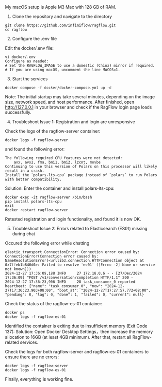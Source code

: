 My macOS setup is Apple M3 Max with 128 GB of RAM.

1. Clone the repository and navigate to the directory
```shell
git clone https://github.com/infiniflow/ragflow.git
cd ragflow
```
2. Configure the .env file

Edit the docker/.env file:
```shell
vi docker/.env
Configure as needed:
# Set the RAGFLOW_IMAGE to use a domestic (China) mirror if required.
# If you are using macOS, uncomment the line MACOS=1.
```
3. Start the services
```shell
docker compose -f docker/docker-compose.yml up -d
```
Note: The initial startup may take several minutes, depending on the image size, network speed, and host performance.
After finished, open http://127.0.0.1 in your browser and check if the RagFlow login page loads successfully.

4. Troubleshoot Issue 1: Registration and login are unresponsive

Check the logs of the ragflow-server container:
```shell
docker logs -f ragflow-server
```
and found the following error:
```shell
The following required CPU features were not detected:
    avx, avx2, fma, bmi1, bmi2, lzcnt, movbe
Continuing to use this version of Polars on this processor will likely result in a crash.
Install the `polars-lts-cpu` package instead of `polars` to run Polars with better compatibility.
```
Solution: Enter the container and install polars-lts-cpu:
```shell
docker exec -it ragflow-server /bin/bash
pip install polars-lts-cpu
exit
docker restart ragflow-server
```
Retested registration and login functionality, and found it is now OK. 

5. Troubleshoot Issue 2: Errors related to Elasticsearch (ES01) missing during chat

Occured the following error while chatting
```
elastic_transport.ConnectionError: Connection error caused by: ConnectionError(Connection error caused by: NameResolutionError(<urllib3.connection.HTTPConnection object at 0x7ffeb1b840d0>: Failed to resolve 'es01' ([Errno -2] Name or service not known)))
2024-12-27 17:36:09,188 INFO     27 172.18.0.6 - - [27/Dec/2024 17:36:09] "POST /v1/conversation/completion HTTP/1.1" 200 -
2024-12-27 17:36:23,906 INFO     28 task_consumer_0 reported heartbeat: {"name": "task_consumer_0", "now": "2024-12-27T17:36:23.903+08:00", "boot_at": "2024-12-27T17:27:57.772+08:00", "pending": 0, "lag": 0, "done": 1, "failed": 0, "current": null}
```
Check the status of the ragflow-es-01 container:
```shell
docker ps
docker logs -f ragflow-es-01
```
Identified the container is exiting due to insufficient memory (Exit Code 137):
Solution: Open Docker Desktop Settings，then increase the memory allocation to 16GB (at least 4GB minimum). After that, restart all RagFlow-related services.

Check the logs for both ragflow-server and ragflow-es-01 containers to ensure there are no errors:
```shell
docker logs -f ragflow-server
docker logs -f ragflow-es-01
```

Finally, everything is working fine.
